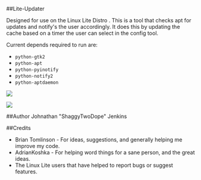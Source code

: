##Lite-Updater

Designed for use on the Linux Lite Distro .
This is a tool that checks apt for updates and notify's the user accordingly.
It does this by updating the cache based on a timer the user can select in the config tool.


Current depends required to run are:
- ``python-gtk2``
- ``python-apt``
- ``python-pyinotify``
- ``python-notify2``
- ``python-aptdaemon``

![](http://i.imgur.com/XkhMwV3.png)

![](http://i.imgur.com/Z305Z8Z.png)

##Author
Johnathan "ShaggyTwoDope" Jenkins

##Credits
- Brian Tomlinson - For ideas, suggestions, and generally helping me improve my code.
- AdrianKoshka - For helping word things for a sane person, and the great ideas.
- The Linux Lite users that have helped to report bugs or suggest features.

